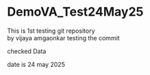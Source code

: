 # DemoVA_Test24May25
This is 1st testing git repository
<br>
by vijaya amgaonkar testing the commit
<p> checked Data </p>

date is 24 may 2025
